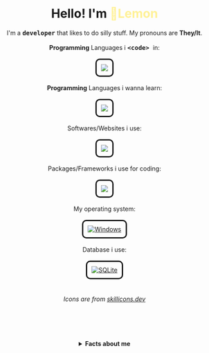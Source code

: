 <div align="center" style="padding: 10px">
    <h1>Hello! I'm <strong style="color: #fff196">🍋Lemon</strong></h1>
    I'm a <strong style="font-family: monospace, Arial">developer</strong> that likes to do silly stuff. My pronouns are <strong>They/It</strong>.
    <br>
    <br>
    <strong>Programming</strong> Languages i <strong style="font-family: monospace, Arial">&lt;code&gt;
</strong> in:
    <br>
    <br>
    <a href="https://skillicons.dev">
        <img src="https://skillicons.dev/icons?perline=4&i=lua,python,js,ts,html,css,php" style="border-style: solid; padding: 10px; border-radius: 10px;"/>
    </a>
    <br>
    <br>
    <strong>Programming</strong> Languages i wanna learn:
    <br>
    <br>
    <a href="https://skillicons.dev">
        <img src="https://skillicons.dev/icons?&i=rust,c,cs,cpp" style="border-style: solid; padding: 10px; border-radius: 10px;"/>
    </a>
    <br>
    <br>
    Softwares/Websites i use:
    <br>
    <br>
    <a href="https://skillicons.dev">
        <img src="https://skillicons.dev/icons?perline=5&i=vscode,nodejs,github,bash,robloxstudio,yarn,discord,npm,git" style="border-style: solid; padding: 10px; border-radius: 10px;"/>
    </a>
    <br>
    <br>
    Packages/Frameworks i use for coding:
    <br>
    <br>
    <a href="https://skillicons.dev">
        <img src="https://skillicons.dev/icons?&i=discordjs,electron,express,webpack" style="border-style: solid; padding: 10px; border-radius: 10px;"/>
    </a>
    <br>
    <br>
    My operating system:
    <br>
    <br>
    <a href="https://skillicons.dev">
        <img src="https://skillicons.dev/icons?i=windows" alt="Windows" style="border-style: solid; padding: 10px; border-radius: 10px;"/>
    </a>
    <br>
    <br>
    Database i use:
    <br>
    <br>
    <a href="https://skillicons.dev">
        <img src="https://skillicons.dev/icons?perline=3&i=sqlite" alt="SQLite" style="border-style: solid; padding: 10px; border-radius: 10px;"/>
    </a>
    <br>
    <br>
    <h6>Icons are from <a href="https://skillicons.dev">skillicons.dev</a></h6>
    <br>
    <br>
    <h4>
        <details>
            <summary>Facts about me</summary>
            <br>
            <p style="background-color: #00000010; border-radius: 10px; padding: 10px;">
                My sexuality is <strong>Pansexual</strong>.
                <br>
                I listen to <a href="https://open.spotify.com/artist/7lqaPghwYv2mE9baz5XQmL?si=xe34IFFWR4WuWC0NA30kcQ">Tally Hall</a> and <a href="https://open.spotify.com/artist/5fKs3wJDbfdrr7qLQu0JpF?si=j1_TZhoMQ0K7EkwF9d6ayw">Heaven Pierce Her</a>.<br>
                I'm self-employed.
            </p>
        </details>
    </h4>
</div>
